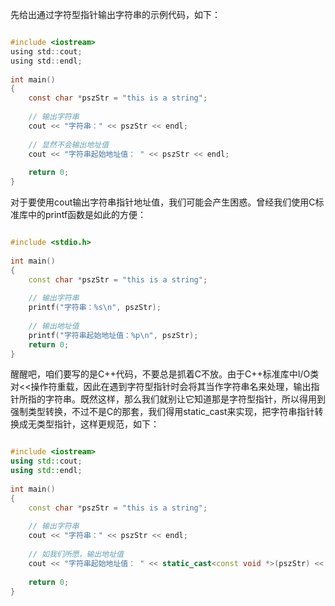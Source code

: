 先给出通过字符型指针输出字符串的示例代码，如下：

```c

#include <iostream>
using std::cout;
using std::endl;
 
int main()
{
    const char *pszStr = "this is a string";
 
    // 输出字符串
    cout << "字符串：" << pszStr << endl;
 
    // 显然不会输出地址值
    cout << "字符串起始地址值： " << pszStr << endl;
 
    return 0;
}
```

对于要使用cout输出字符串指针地址值，我们可能会产生困惑。曾经我们使用C标准库中的printf函数是如此的方便：

```c++

#include <stdio.h>
 
int main()
{
    const char *pszStr = "this is a string";
 
    // 输出字符串
    printf("字符串：%s\n", pszStr);
 
    // 输出地址值
    printf("字符串起始地址值：%p\n", pszStr);
    return 0;
}
```

醒醒吧，咱们要写的是C++代码，不要总是抓着C不放。由于C++标准库中I/O类对<<操作符重载，因此在遇到字符型指针时会将其当作字符串名来处理，输出指针所指的字符串。既然这样，那么我们就别让它知道那是字符型指针，所以得用到强制类型转换，不过不是C的那套，我们得用static_cast来实现，把字符串指针转换成无类型指针，这样更规范，如下：

```c++

#include <iostream>
using std::cout;
using std::endl;
 
int main()
{
    const char *pszStr = "this is a string";
     
    // 输出字符串
    cout << "字符串：" << pszStr << endl;
                
    // 如我们所愿，输出地址值
    cout << "字符串起始地址值： " << static_cast<const void *>(pszStr) << endl;
 
    return 0;
}
```

